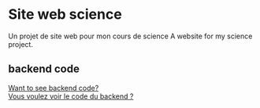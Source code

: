 # Site web science
Un projet de site web pour mon cours de science
A website for my science project.

## backend code
[Want to see backend code?](https://github.com/notpoiu/sitewebscience/tree/server-backend) <br>
[Vous voulez voir le code du backend ?](https://github.com/notpoiu/sitewebscience/tree/server-backend)

